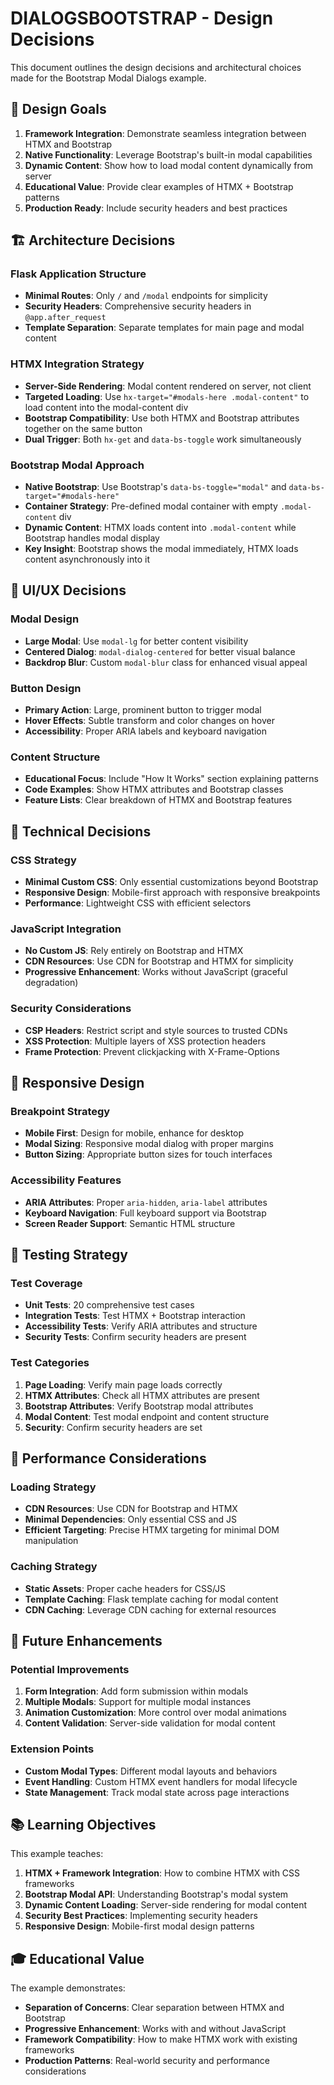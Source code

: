 # DIALOGSBOOTSTRAP - Design Decisions

This document outlines the design decisions and architectural choices made for the Bootstrap Modal Dialogs example.

## 🎯 Design Goals

1. **Framework Integration**: Demonstrate seamless integration between HTMX and Bootstrap
2. **Native Functionality**: Leverage Bootstrap's built-in modal capabilities
3. **Dynamic Content**: Show how to load modal content dynamically from server
4. **Educational Value**: Provide clear examples of HTMX + Bootstrap patterns
5. **Production Ready**: Include security headers and best practices

## 🏗️ Architecture Decisions

### Flask Application Structure
- **Minimal Routes**: Only `/` and `/modal` endpoints for simplicity
- **Security Headers**: Comprehensive security headers in `@app.after_request`
- **Template Separation**: Separate templates for main page and modal content

### HTMX Integration Strategy
- **Server-Side Rendering**: Modal content rendered on server, not client
- **Targeted Loading**: Use `hx-target="#modals-here .modal-content"` to load content into the modal-content div
- **Bootstrap Compatibility**: Use both HTMX and Bootstrap attributes together on the same button
- **Dual Trigger**: Both `hx-get` and `data-bs-toggle` work simultaneously

### Bootstrap Modal Approach
- **Native Bootstrap**: Use Bootstrap's `data-bs-toggle="modal"` and `data-bs-target="#modals-here"`
- **Container Strategy**: Pre-defined modal container with empty `.modal-content` div
- **Dynamic Content**: HTMX loads content into `.modal-content` while Bootstrap handles modal display
- **Key Insight**: Bootstrap shows the modal immediately, HTMX loads content asynchronously into it

## 🎨 UI/UX Decisions

### Modal Design
- **Large Modal**: Use `modal-lg` for better content visibility
- **Centered Dialog**: `modal-dialog-centered` for better visual balance
- **Backdrop Blur**: Custom `modal-blur` class for enhanced visual appeal

### Button Design
- **Primary Action**: Large, prominent button to trigger modal
- **Hover Effects**: Subtle transform and color changes on hover
- **Accessibility**: Proper ARIA labels and keyboard navigation

### Content Structure
- **Educational Focus**: Include "How It Works" section explaining patterns
- **Code Examples**: Show HTMX attributes and Bootstrap classes
- **Feature Lists**: Clear breakdown of HTMX and Bootstrap features

## 🔧 Technical Decisions

### CSS Strategy
- **Minimal Custom CSS**: Only essential customizations beyond Bootstrap
- **Responsive Design**: Mobile-first approach with responsive breakpoints
- **Performance**: Lightweight CSS with efficient selectors

### JavaScript Integration
- **No Custom JS**: Rely entirely on Bootstrap and HTMX
- **CDN Resources**: Use CDN for Bootstrap and HTMX for simplicity
- **Progressive Enhancement**: Works without JavaScript (graceful degradation)

### Security Considerations
- **CSP Headers**: Restrict script and style sources to trusted CDNs
- **XSS Protection**: Multiple layers of XSS protection headers
- **Frame Protection**: Prevent clickjacking with X-Frame-Options

## 📱 Responsive Design

### Breakpoint Strategy
- **Mobile First**: Design for mobile, enhance for desktop
- **Modal Sizing**: Responsive modal dialog with proper margins
- **Button Sizing**: Appropriate button sizes for touch interfaces

### Accessibility Features
- **ARIA Attributes**: Proper `aria-hidden`, `aria-label` attributes
- **Keyboard Navigation**: Full keyboard support via Bootstrap
- **Screen Reader Support**: Semantic HTML structure

## 🧪 Testing Strategy

### Test Coverage
- **Unit Tests**: 20 comprehensive test cases
- **Integration Tests**: Test HTMX + Bootstrap interaction
- **Accessibility Tests**: Verify ARIA attributes and structure
- **Security Tests**: Confirm security headers are present

### Test Categories
1. **Page Loading**: Verify main page loads correctly
2. **HTMX Attributes**: Check all HTMX attributes are present
3. **Bootstrap Attributes**: Verify Bootstrap modal attributes
4. **Modal Content**: Test modal endpoint and content structure
5. **Security**: Confirm security headers are set

## 🚀 Performance Considerations

### Loading Strategy
- **CDN Resources**: Use CDN for Bootstrap and HTMX
- **Minimal Dependencies**: Only essential CSS and JS
- **Efficient Targeting**: Precise HTMX targeting for minimal DOM manipulation

### Caching Strategy
- **Static Assets**: Proper cache headers for CSS/JS
- **Template Caching**: Flask template caching for modal content
- **CDN Caching**: Leverage CDN caching for external resources

## 🔄 Future Enhancements

### Potential Improvements
1. **Form Integration**: Add form submission within modals
2. **Multiple Modals**: Support for multiple modal instances
3. **Animation Customization**: More control over modal animations
4. **Content Validation**: Server-side validation for modal content

### Extension Points
- **Custom Modal Types**: Different modal layouts and behaviors
- **Event Handling**: Custom HTMX event handlers for modal lifecycle
- **State Management**: Track modal state across page interactions

## 📚 Learning Objectives

This example teaches:
1. **HTMX + Framework Integration**: How to combine HTMX with CSS frameworks
2. **Bootstrap Modal API**: Understanding Bootstrap's modal system
3. **Dynamic Content Loading**: Server-side rendering for modal content
4. **Security Best Practices**: Implementing security headers
5. **Responsive Design**: Mobile-first modal design patterns

## 🎓 Educational Value

The example demonstrates:
- **Separation of Concerns**: Clear separation between HTMX and Bootstrap
- **Progressive Enhancement**: Works with and without JavaScript
- **Framework Compatibility**: How to make HTMX work with existing frameworks
- **Production Patterns**: Real-world security and performance considerations
